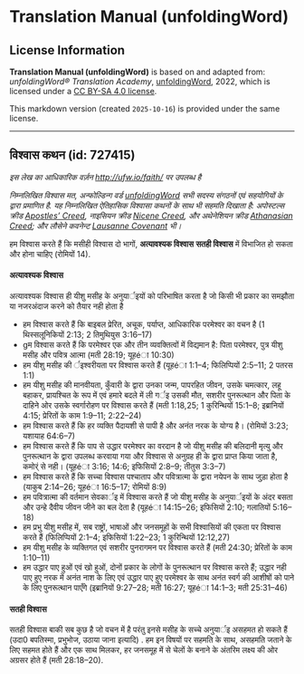 # Translation Manual (unfoldingWord)

## License Information

**Translation Manual (unfoldingWord)** is based on and adapted from: _unfoldingWord® Translation Academy_, [unfoldingWord](https://unfoldingword.org/utw), 2022, which is licensed under a [CC BY-SA 4.0 license](https://creativecommons.org/licenses/by-sa/4.0/legalcode.en).

This markdown version (created `2025-10-16`) is provided under the same license.



--------------------------------

## विश्वास कथन (id: 727415)

*इस लेख का आधिकारिक वर्ज़न http://ufw.io/faith/ पर उपलब्ध है*

*निम्नलिखित विश्वास मत, अन्फोल्डिन्ग वर्ड* [*unfoldingWord*](https://unfoldingword.org/) *सभी सदस्य संगठनों एवं सहयोगियों के द्वारा प्रमाणित है. यह निम्नलिखित ऐतिहासिक विश्वासा कथनों के साथ भी सहमति दिखाता है: अपोस्टल्स क्रीड* [*Apostles’ Creed*](https://git.door43.org/Door43/en_creeds/src/master/content/apostles.md)*, नाइसियन क्रीड* [*Nicene Creed*](https://git.door43.org/Door43/en_creeds/src/master/content/nicene.md)*, और अथेनेशियन क्रीड* [*Athanasian Creed*](https://git.door43.org/Door43/en_creeds/src/master/content/athanasian.md)*; और लौसेने कवनेन्ट* [*Lausanne Covenant*](http://www.lausanne.org/en/documents/lausanne-covenant.html) *भी।*

हम विश्वास करते हैं कि मसीही विश्वास दो भागों, **अत्यावश्यक विश्वास** **सतही विश्वास** में विभाजित हो सकता और होना चाहिए (रोमियों 14\).

#### अत्यावश्यक विश्वास

अत्यावश्यक विश्वास ही यीशु मसीह के अनुयार्इयों को परिभाषित करता है जो किसी भी प्रकार का समझौता या नजरअंदाज करने को तैयार नही होता है

* हम विश्वास करते हैं कि बाइबल प्रेरित, अचूक, पर्याप्त, आधिकारिक परमेश्वर का वचन है (1 थिस्सलूनिकियों 2:13; 2 तिमुथियुस 3:16–17\)
* gम विश्वास करते हैं कि परमेश्वर एक और तीन व्यवक्तित्वों में विद्यमान है: पिता परमेश्वर, पुत्र यीशु मसीह और पवित्र आत्मा (मती 28:19; यूहéा 10:30\)
* हम यीशु मसीह की र्इश्वरीयता पर विश्वास करते हैं (यूहéा 1:1–4; फिलिप्पियों 2:5–11; 2 पतरस 1:1\)
* हम यीशु मसीह की मानवीयता, कुँवारी के द्वारा उनका जन्म, पापरहित जीवन, उसके चमत्कार, लहू बहाकर, प्रायश्चित के रूप में एवं हमारे बदले में ली गर्इ उसकी मौत, सशरीर पुनरूत्थान और पिता के दाहिने ओर उसके स्वर्गारोहण पर विश्वास करते हैं (मती 1:18,25; 1 कुरिन्थियों 15:1–8; इब्रानियों 4:15; प्रेरितों के काम 1:9–11; 2:22–24\)
* हम विश्वास करते हैं कि हर व्यक्ति पैदायशी से पापी है और अनंत नरक के योग्य है। (रोमियों 3:23; यशायाह 64:6–7\)
* हम विश्वास करते हैं कि पाप से उद्धार परमेश्वर का वरदान है जो यीशु मसीह की बलिदानी मृत्यु और पुनरूत्थान के द्वारा उपलब्ध करवाया गया और विश्वास से अनुग्रह ही के द्वारा प्राप्त किया जाता है, कमोर्ं से नही। (यूहéा 3:16; 14:6; इफिसियों 2:8–9; तीतुस 3:3–7\)
* हम विश्वास करते हैं कि सच्चा विश्वास पश्चाताप और पवित्रात्मा के द्वारा नयेपन के साथ जुड़ा होता है (याकुब 2:14–26; यूहéा 16:5–17; रोमियों 8:9\)
* हम पवित्रात्मा की वर्तमान सेवकार्इ में विश्वास करते हैं जो यीशु मसीह के अनुयार्इयों के अंदर बसता और उन्हे दैवीय जीवन जीने का बल देता है (यूहéा 14:15–26; इफिसियों 2:10; गलातियों 5:16–18\)
* हम प्रभु यीशु मसीह में, सब राष्ट्रों, भाषाओं और जनसमूहों के सभी विश्वासियों की एकता पर विश्वास करते हैं (फिलिप्पियों 2:1–4; इफिसियों 1:22–23; 1 कुरिन्थियों 12:12,27\)
* हम यीशु मसीह के व्यक्तिगत एवं सशरीर पुनरागमन पर विश्वास करते हैं (मती 24:30; प्रेरितों के काम 1:10–11\)
* हम उद्धार पाए हुओं एवं खो हुओं, दोनों प्रकार के लोगों के पुनरूत्थान पर विश्वास करते हैं; उद्धार नही पाए हुए नरक में अनंत नाश के लिए एवं उद्धार पाए हुए परमेश्वर के साथ अनंत स्वर्ग की आशीषों को पाने के लिए पुनरूत्थान पाएँगे (इब्रानियों 9:27–28; मती 16:27; यूहéा 14:1–3; मती 25:31–46\)

#### सतही विश्वास

सतही विश्वास बाकी सब कुछ है जो वचन में है परंतु इनसे मसीह के सच्चे अनुयार्इ असहमत हो सकते हैं (उदा0 बपतिस्मा, प्रभुभोज, उठाया जाना इत्यादि) . हम इन विषयों पर सहमति के साथ, असहमति जताने के लिए सहमत होते हैं और एक साथ मिलकर, हर जनसमूह में से चेलों के बनाने के अंतरिम लक्ष्य की ओर अग्रसर होते हैं (मती 28:18–20\).


